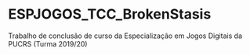 # ESPJOGOS_TCC_BrokenStasis
Trabalho de conclusão de curso da Especialização em Jogos Digitais da PUCRS (Turma 2019/20)

